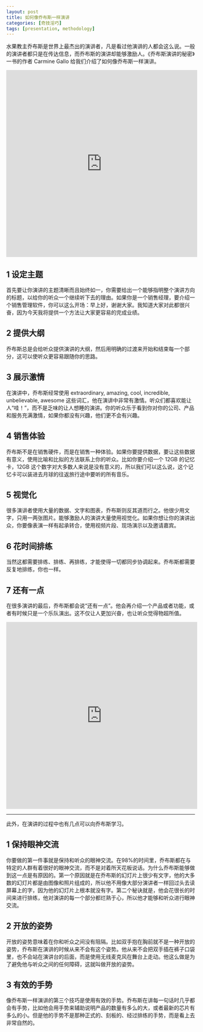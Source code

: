 ```yaml
---
layout: post
title: 如何像乔布斯一样演讲
categories: [奇技淫巧]
tags: [presentation, methodology]
---
```


水果教主乔布斯是世界上最杰出的演讲者，凡是看过他演讲的人都会这么说。一般的演讲者都只是在传达信息，而乔布斯的演讲却能够激励人。《乔布斯演讲的秘密》一书的作者 Carmine Gallo 给我们介绍了如何像乔布斯一样演讲。

<iframe src="http://player.youku.com/embed/XMTI1Mjc5MjAw" width="510" height="498" frameborder="0" scrolling="no" webkitAllowFullScreen mozallowfullscreen allowFullScreen></iframe>

## 1 设定主题

首先要让你演讲的主题清晰而且始终如一，你需要给出一个能够指明整个演讲方向的标题，以给你的听众一个继续听下去的理由。如果你是一个销售经理，要介绍一个销售管理软件，你可以这么开场：早上好，谢谢大家。我知道大家对此都很兴奋，因为今天我将提供一个方法让大家更容易的完成业绩。

## 2 提供大纲

乔布斯总是会给听众提供演讲的大纲，然后用明确的过渡来开始和结束每一个部分，这可以使听众更容易跟随你的思路。

## 3 展示激情

在演讲中，乔布斯经常使用 extraordinary, amazing, cool, incredible, unbelievable, awesome 这些词汇，他在演讲中非常有激情。听众们都喜欢能让人“哇！”，而不是乏味的让人想睡的演讲。你的听众乐于看到你对你的公司、产品和服务充满激情，如果你都没有兴趣，他们更不会有兴趣。

## 4 销售体验

乔布斯不是在销售硬件，而是在销售一种体验。如果你要提供数据，要让这些数据有意义，使用比喻和比拟的方法联系上你的听众。比如你要介绍一个 12GB 的记忆卡，12GB 这个数字对大多数人来说是没有意义的，所以我们可以这么说，这个记忆卡可以装进去月球的往返旅行途中要听的所有音乐。

## 5 视觉化

很多演讲者使用大量的数据、文字和图表，乔布斯则反其道而行之。他很少用文字，只用一两张图片。能够激励人的演讲大量使用视觉化。如果你想让你的演讲出众，你要像表演一样有起承转合，使用视频片段、现场演示以及邀请嘉宾。

## 6 花时间排练

当然这都需要排练、排练、再排练，才能使得一切都同步协调起来。乔布斯都需要反复地排练，你也一样。

## 7 还有一点

在很多演讲的最后，乔布斯都会说“还有一点”。他会再介绍一个产品或者功能，或者有时候只是一个乐队演出。这不仅让人更加兴奋，也让听众觉得物超所值。

<iframe src="http://player.youku.com/embed/XMTI1MjcyOTMy" width="510" height="498" frameborder="0" scrolling="no" webkitAllowFullScreen mozallowfullscreen allowFullScreen></iframe>

***

此外，在演讲的过程中也有几点可以向乔布斯学习。

## 1 保持眼神交流

你要做的第一件事就是保持和听众的眼神交流。在98%的时间里，乔布斯都在与特定的人群有着很好的眼神交流，而不是对着所天花板说话。为什么乔布斯能够做到这一点是有原因的。第一个原因就是在乔布斯的幻灯片上很少有文字，他的大多数的幻灯片都是由图像和照片组成的，所以他不用像大部分演讲者一样回过头去读屏幕上的字，因为他的幻灯片上根本就没有字。第二个秘诀就是，他会花很长的时间来进行排练，他对演讲的每一个部分都烂熟于心，所以他才能够和听众进行眼神交流。

## 2 开放的姿势

开放的姿势意味着在你和听众之间没有阻隔。比如双手抱在胸前就不是一种开放的姿势，乔布斯在演讲的时候从来不会有这个姿势。他从来不会把双手插在裤子口袋里，也不会站在演讲台的后面，而是使用无线麦克风在舞台上走动。他这么做是为了避免他与听众之间的任何障碍，这就叫做开放的姿势。

## 3 有效的手势

像乔布斯一样演讲的第三个技巧是使用有效的手势。乔布斯在讲每一句话时几乎都会有手势，比如他会用手势来辅助说明产品的数量有多么的大，或者最新的芯片有多么的小。但是他的手势不是那种正式的、刻板的、经过排练的手势，而是看上去非常自然的。
